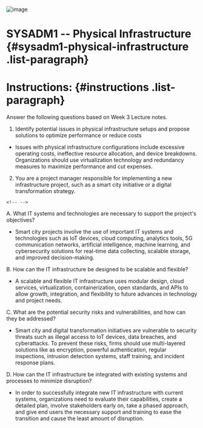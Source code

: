 ![image](https://github.com/user-attachments/assets/a6481af3-9327-4155-a60e-34264a4f896e)


# SYSADM1 -- Physical Infrastructure {#sysadm1-physical-infrastructure .list-paragraph}

# Instructions:  {#instructions .list-paragraph}

Answer the following questions based on Week 3 Lecture notes.

1.  Identify potential issues in physical infrastructure setups and
    propose solutions to optimize performance or reduce costs

-   Issues with physical infrastructure configurations include excessive
    operating costs, ineffective resource allocation, and device
    breakdowns. Organizations should use virtualization technology and
    redundancy measures to maximize performance and cut expenses.

2.  You are a project manager responsible for implementing a new
    infrastructure project, such as a smart city initiative or a digital
    transformation strategy.

```{=html}
<!-- -->
```
A.  What IT systems and technologies are necessary to support the
    project\'s objectives?

-   Smart city projects involve the use of important IT systems and
    technologies such as IoT devices, cloud computing, analytics tools,
    5G communication networks, artificial intelligence, machine
    learning, and cybersecurity solutions for real-time data collecting,
    scalable storage, and improved decision-making.

B.  How can the IT infrastructure be designed to be scalable and
    flexible?

-   A scalable and flexible IT infrastructure uses modular design, cloud
    services, virtualization, containerization, open standards, and APIs
    to allow growth, integration, and flexibility to future advances in
    technology and project needs.

C.  What are the potential security risks and vulnerabilities, and how
    can they be addressed?

-   Smart city and digital transformation initiatives are vulnerable to
    security threats such as illegal access to IoT devices, data
    breaches, and cyberattacks. To prevent these risks, firms should use
    multi-layered solutions like as encryption, powerful authentication,
    regular inspections, intrusion detection systems, staff training,
    and incident response plans.

D.  How can the IT infrastructure be integrated with existing systems
    and processes to minimize disruption?

-   In order to successfully integrate new IT infrastructure with
    current systems, organizations need to evaluate their capabilities,
    create a detailed plan, involve stakeholders early on, take a phased
    approach, and give end users the necessary support and training to
    ease the transition and cause the least amount of disruption.
